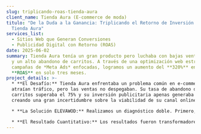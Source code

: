 ```yaml
---
slug: triplicando-roas-tienda-aura
client_name: Tienda Aura (E-commerce de moda)
titulo: "De la Duda a la Ganancia: Triplicando el Retorno de Inversión para
  Tienda Aura"
services_list:
  - Sitios Web que Generan Conversiones
  - Publicidad Digital con Retorno (ROAS)
date: 2025-06-02
summary: Tienda Aura tenía un gran producto pero luchaba con bajas ventas online
  y un alto abandono de carritos. A través de una optimización web estratégica y
  campañas de *Meta Ads* enfocadas, logramos un aumento del **320%** en su
  **ROAS** en solo tres meses.
project_details: >-
  * **El Desafío:** Tienda Aura enfrentaba un problema común en e-commerce:
  atraían tráfico, pero las ventas no despegaban. Su tasa de abandono de
  carritos superaba el 75% y su inversión publicitaria apenas generaba retorno,
  creando una gran incertidumbre sobre la viabilidad de su canal online.

  * **La Solución ELEVAWOD:** Realizamos un diagnóstico doble. Primero, rediseñamos el proceso de pago en su sitio web, simplificándolo a tres pasos intuitivos para eliminar la fricción. Segundo, lanzamos una campaña de Publicidad Digital enfocada en retargeting dinámico para los carritos abandonados y audiencias similares (lookalike) de sus mejores clientes.

  * **El Resultado Cuantitativo:** Los resultados fueron transformadores. En solo 90 días, Tienda Aura vio un aumento del 320% en el Retorno de la Inversión Publicitaria (ROAS). La tasa de abandono de carritos se redujo en un 50% y las ventas totales aumentaron en un 150%.
---
```

